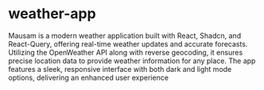 # weather-app

Mausam is a modern weather application built with React, Shadcn, and React-Query, offering real-time weather updates and accurate forecasts. Utilizing the OpenWeather API along with reverse geocoding, it ensures precise location data to provide weather information for any place. The app features a sleek, responsive interface with both dark and light mode options, delivering an enhanced user experience
